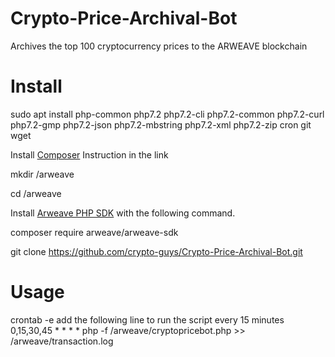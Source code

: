 # Crypto-Price-Archival-Bot
Archives the top 100 cryptocurrency prices to the ARWEAVE blockchain






# Install
sudo apt install php-common php7.2 php7.2-cli php7.2-common php7.2-curl php7.2-gmp php7.2-json php7.2-mbstring php7.2-xml php7.2-zip cron git wget

Install [Composer](https://github.com/composer/composer) Instruction in the link

mkdir /arweave

cd /arweave

Install [Arweave PHP SDK](https://github.com/ArweaveTeam/arweave-php) with the following command.

composer require arweave/arweave-sdk

git clone https://github.com/crypto-guys/Crypto-Price-Archival-Bot.git


# Usage
crontab -e
add the following line to run the script every 15 minutes
0,15,30,45 * * * * php -f /arweave/cryptopricebot.php >> /arweave/transaction.log
